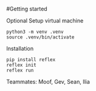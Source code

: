 #Getting started

Optional Setup virtual machine
```
python3 -m venv .venv
source .venv/bin/activate
```

Installation
```
pip install reflex
reflex init
reflex run
```

Teammates: Moof, Gev, Sean, Ilia
